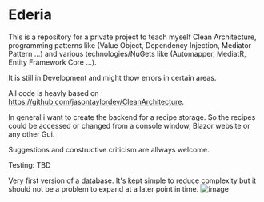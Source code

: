 # Ederia
This is a repository for a private project to teach myself Clean Architecture, programming patterns like (Value Object, Dependency Injection, Mediator Pattern ...) and various technologies/NuGets like (Automapper, MediatR, Entity Framework Core ...).

It is still in Development and might thow errors in certain areas. 

All code is heavly based on https://github.com/jasontaylordev/CleanArchitecture. 

In general i want to create the backend for a recipe storage. So the recipes could be accessed or changed from a console window, Blazor website or any other Gui.  

Suggestions and constructive criticism are allways welcome. 

Testing: TBD

Very first version of a database. It's kept simple to reduce complexity but it should not be a problem to expand at a later point in time.
![image](https://user-images.githubusercontent.com/23700090/172070591-7a6d38c0-6706-4e1b-914d-14a29652c9d7.png)
